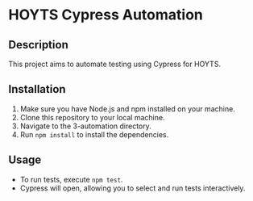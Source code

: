 # HOYTS Cypress Automation

## Description

This project aims to automate testing using Cypress for HOYTS.

## Installation

1. Make sure you have Node.js and npm installed on your machine.
2. Clone this repository to your local machine.
3. Navigate to the 3-automation directory.
4. Run `npm install` to install the dependencies.

## Usage

- To run tests, execute `npm test`.
- Cypress will open, allowing you to select and run tests interactively.
